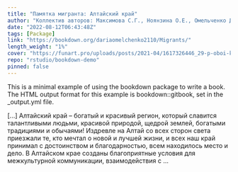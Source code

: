 ```yaml
---
title: "Памятка мигранта: Алтайский край"
author: "Коллектив авторов: Максимова С.Г., Ноянзина О.Е., Омельченко Д.А., Сарыглар С.А."
date: "2022-08-12T06:43:48Z"
tags: [Package]
link: "https://bookdown.org/dariaomelchenko2110/Migrants/"
length_weight: "1%"
cover: "https://funart.pro/uploads/posts/2021-04/1617326446_29-p-oboi-krasoti-altaya-29.jpg"
repo: "rstudio/bookdown-demo"
pinned: false
---
```


<p>This is a minimal example of using the bookdown package to write a book. The HTML output format for this example is bookdown::gitbook, set in the _output.yml file.</p> [...] Алтайский край – богатый и красивый регион, который славится талантливыми людьми, красивой природой, щедрой землей, богатыми традициями и обычаями! Издревле на Алтай со всех сторон света приезжали те, кто мечтал о новой и лучшей жизни, и всех наш край принимал с достоинством и благодарностью, всем находилось место и дело. В Алтайском крае созданы благоприятные условия для межкультурной коммуникации, взаимодействия с ...
